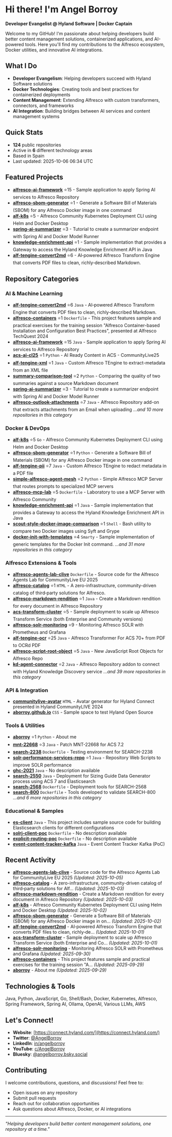 # Hi there! I'm Angel Borroy

**Developer Evangelist @ Hyland Software | Docker Captain**

Welcome to my GitHub! I'm passionate about helping developers build better content management solutions, containerized applications, and AI-powered tools. Here you'll find my contributions to the Alfresco ecosystem, Docker utilities, and innovative AI integrations.

## What I Do

- **Developer Evangelism**: Helping developers succeed with Hyland Software solutions
- **Docker Technologies**: Creating tools and best practices for containerized deployments
- **Content Management**: Extending Alfresco with custom transformers, connectors, and frameworks
- **AI Integration**: Building bridges between AI services and content management systems

## Quick Stats

- **124** public repositories
- Active in **6** different technology areas
- Based in Spain
- Last updated: 2025-10-06 06:34 UTC

## Featured Projects

- **[alfresco-ai-framework](https://github.com/aborroy/alfresco-ai-framework)** ⭐15 - Sample application to apply Spring AI services to Alfresco Repository
- **[alfresco-sbom-generator](https://github.com/aborroy/alfresco-sbom-generator)** ⭐1 - Generate a Software Bill of Materials (SBOM) for any Alfresco Docker image in one command
- **[alf-k8s](https://github.com/aborroy/alf-k8s)** ⭐5 - Alfresco Community Kubernetes Deployment CLI using Helm and Docker Desktop
- **[spring-ai-summarizer](https://github.com/aborroy/spring-ai-summarizer)** ⭐3 - Tutorial to create a summarizer endpoint with Spring AI and Docker Model Runner
- **[knowledge-enrichment-api](https://github.com/aborroy/knowledge-enrichment-api)** ⭐1 - Sample implementation that provides a Gateway to access the Hyland Knowledge Enrichment API in Java
- **[alf-tengine-convert2md](https://github.com/aborroy/alf-tengine-convert2md)** ⭐6 - AI‑powered Alfresco Transform Engine that converts PDF files to clean, richly‑described Markdown.

## Repository Categories

### AI & Machine Learning

- **[alf-tengine-convert2md](https://github.com/aborroy/alf-tengine-convert2md)** ⭐6 `Java` - AI‑powered Alfresco Transform Engine that converts PDF files to clean, richly‑described Markdown.
- **[alfresco-containers](https://github.com/aborroy/alfresco-containers)** ⭐1 `Dockerfile` - This project features sample and practical exercises for the training session "Alfresco Container-based Installation and Configuration Best Practices", presented at Alfresco TechQuest 2024
- **[alfresco-ai-framework](https://github.com/aborroy/alfresco-ai-framework)** ⭐15 `Java` - Sample application to apply Spring AI services to Alfresco Repository
- **[acs-ai-cl25](https://github.com/aborroy/acs-ai-cl25)** ⭐1 `Python` - AI Ready Content in ACS - CommunityLive25
- **[alf-tengine-xml](https://github.com/aborroy/alf-tengine-xml)** ⭐1 `Java` - Custom Alfresco TEngine to extract-metadata from an XML file
- **[summary-comparison-tool](https://github.com/aborroy/summary-comparison-tool)** ⭐2 `Python` - Comparing the quality of two summaries against a source Markdown document
- **[spring-ai-summarizer](https://github.com/aborroy/spring-ai-summarizer)** ⭐3 - Tutorial to create a summarizer endpoint with Spring AI and Docker Model Runner
- **[alfresco-outlook-attachments](https://github.com/aborroy/alfresco-outlook-attachments)** ⭐7 `Java` - Alfresco Repository add-on that extracts attachments from an Email when uploading
*...and 10 more repositories in this category*

### Docker & DevOps

- **[alf-k8s](https://github.com/aborroy/alf-k8s)** ⭐5 `Go` - Alfresco Community Kubernetes Deployment CLI using Helm and Docker Desktop
- **[alfresco-sbom-generator](https://github.com/aborroy/alfresco-sbom-generator)** ⭐1 `Python` - Generate a Software Bill of Materials (SBOM) for any Alfresco Docker image in one command
- **[alf-tengine-pii](https://github.com/aborroy/alf-tengine-pii)** ⭐7 `Java` - Custom Alfresco TEngine to redact metadata in a PDF file
- **[simple-alfresco-agent-mesh](https://github.com/aborroy/simple-alfresco-agent-mesh)** ⭐2 `Python` - Simple Alfresco MCP Server that routes prompts to specialized MCP servers 
- **[alfresco-mcp-lab](https://github.com/aborroy/alfresco-mcp-lab)** ⭐5 `Dockerfile` - Laboratory to use a MCP Server with Alfresco Community
- **[knowledge-enrichment-api](https://github.com/aborroy/knowledge-enrichment-api)** ⭐1 `Java` - Sample implementation that provides a Gateway to access the Hyland Knowledge Enrichment API in Java
- **[scout-style-docker-image-comparison](https://github.com/aborroy/scout-style-docker-image-comparison)** ⭐1 `Shell` - Bash utility to compare two Docker images using Syft and Grype
- **[docker-init-with-templates](https://github.com/aborroy/docker-init-with-templates)** ⭐4 `Smarty` - Sample implementation of generic templates for the Docker Init command.
*...and 31 more repositories in this category*

### Alfresco Extensions & Tools

- **[alfresco-agents-lab-clive](https://github.com/aborroy/alfresco-agents-lab-clive)**  `Dockerfile` - Source code for the Alfresco Agents Lab for CommunityLive EU 2025
- **[alfresco-catalog](https://github.com/aborroy/alfresco-catalog)** ⭐1 `HTML` - A zero-infrastructure, community-driven catalog of third‑party solutions for Alfresco.
- **[alfresco-markdown-rendition](https://github.com/aborroy/alfresco-markdown-rendition)** ⭐1 `Java` - Create a Markdown rendition for every document in Alfresco Repository
- **[acs-transform-cluster](https://github.com/aborroy/acs-transform-cluster)** ⭐5 - Sample deployment to scale up Alfresco Transform Service (both Enterprise and Community versions)
- **[alfresco-solr-monitoring](https://github.com/aborroy/alfresco-solr-monitoring)** ⭐9 - Monitoring Alfresco SOLR with Prometheus and Grafana
- **[alf-tengine-ocr](https://github.com/aborroy/alf-tengine-ocr)** ⭐25 `Java` - Alfresco Transformer For ACS 70+ from PDF to OCRd PDF
- **[alfresco-script-root-object](https://github.com/aborroy/alfresco-script-root-object)** ⭐5 `Java` - New JavaScript Root Objects for Alfresco Repo
- **[kd-agent-connector](https://github.com/aborroy/kd-agent-connector)** ⭐2 `Java` - Alfresco Repository addon to connect with Hyland Knowledge Discovery service
*...and 39 more repositories in this category*

### API & Integration

- **[communitylive-avatar](https://github.com/aborroy/communitylive-avatar)**  `HTML` - Avatar generator for Hyland Connect presented in Hyland CommunityLIVE 2024
- **[aborroy.github.io](https://github.com/aborroy/aborroy.github.io)**  `CSS` - Sample space to test Hyland Open Source

### Tools & Utilities

- **[aborroy](https://github.com/aborroy/aborroy)** ⭐1 `Python` - About me
- **[mnt-22668](https://github.com/aborroy/mnt-22668)** ⭐3 `Java` - Patch MNT-22668 for ACS 7.2
- **[search-2238](https://github.com/aborroy/search-2238)**  `Dockerfile` - Testing environment for SEARCH-2238
- **[solr-performance-services-repo](https://github.com/aborroy/solr-performance-services-repo)** ⭐1 `Java` - Repository Web Scripts to improve SOLR performance
- **[ghc-2021](https://github.com/aborroy/ghc-2021)**  `Java` - No description available
- **[search-2550](https://github.com/aborroy/search-2550)**  `Java` - Deployment for Sizing Guide Data Generator process using ACS 7 and Elasticsearch
- **[search-2568](https://github.com/aborroy/search-2568)**  `Dockerfile` - Deployment tools for SEARCH-2568
- **[search-800](https://github.com/aborroy/search-800)**  `Dockerfile` - Tools developed to validate SEARCH-800
*...and 6 more repositories in this category*

### Educational & Samples

- **[es-client](https://github.com/aborroy/es-client)**  `Java` - This project includes sample source code for building Elasticsearch clients for different configurations
- **[solrj-client-poc](https://github.com/aborroy/solrj-client-poc)**  `Dockerfile` - No description available
- **[explicit-routing-poc](https://github.com/aborroy/explicit-routing-poc)**  `Dockerfile` - No description available
- **[event-content-tracker-kafka](https://github.com/aborroy/event-content-tracker-kafka)**  `Java` - Event Content Tracker Kafka (PoC)

## Recent Activity

- **[alfresco-agents-lab-clive](https://github.com/aborroy/alfresco-agents-lab-clive)** - Source code for the Alfresco Agents Lab for CommunityLive EU 2025 *(Updated: 2025-10-05)*
- **[alfresco-catalog](https://github.com/aborroy/alfresco-catalog)** - A zero-infrastructure, community-driven catalog of third‑party solutions for Alf... *(Updated: 2025-10-03)*
- **[alfresco-markdown-rendition](https://github.com/aborroy/alfresco-markdown-rendition)** - Create a Markdown rendition for every document in Alfresco Repository *(Updated: 2025-10-03)*
- **[alf-k8s](https://github.com/aborroy/alf-k8s)** - Alfresco Community Kubernetes Deployment CLI using Helm and Docker Desktop *(Updated: 2025-10-02)*
- **[alfresco-sbom-generator](https://github.com/aborroy/alfresco-sbom-generator)** - Generate a Software Bill of Materials (SBOM) for any Alfresco Docker image in on... *(Updated: 2025-10-02)*
- **[alf-tengine-convert2md](https://github.com/aborroy/alf-tengine-convert2md)** - AI‑powered Alfresco Transform Engine that converts PDF files to clean, richly‑de... *(Updated: 2025-10-01)*
- **[acs-transform-cluster](https://github.com/aborroy/acs-transform-cluster)** - Sample deployment to scale up Alfresco Transform Service (both Enterprise and Co... *(Updated: 2025-10-01)*
- **[alfresco-solr-monitoring](https://github.com/aborroy/alfresco-solr-monitoring)** - Monitoring Alfresco SOLR with Prometheus and Grafana *(Updated: 2025-09-30)*
- **[alfresco-containers](https://github.com/aborroy/alfresco-containers)** - This project features sample and practical exercises for the training session "A... *(Updated: 2025-09-29)*
- **[aborroy](https://github.com/aborroy/aborroy)** - About me *(Updated: 2025-09-29)*

## Technologies & Tools

Java, Python, JavaScript, Go, Shell/Bash, Docker, Kubernetes, Alfresco, Spring Framework, Spring AI, Ollama, OpenAI, Various LLMs, AWS

## Let's Connect!

- **Website**: [https://connect.hyland.com/](https://connect.hyland.com/)
- **Twitter**: [@AngelBorroy](https://twitter.com/AngelBorroy)
- **LinkedIn**: [in/angelborroy](https://www.linkedin.com/in/angelborroy)
- **YouTube**: [c/AngelBorroy](https://www.youtube.com/c/AngelBorroy)
- **Bluesky**: [@angelborroy.bsky.social](https://bsky.app/profile/angelborroy.bsky.social)

## Contributing

I welcome contributions, questions, and discussions! Feel free to:
- Open issues on any repository
- Submit pull requests
- Reach out for collaboration opportunities
- Ask questions about Alfresco, Docker, or AI integrations

---

*"Helping developers build better content management solutions, one repository at a time."*

<!-- This README is automatically updated by GitHub Actions -->